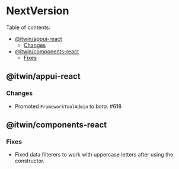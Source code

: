 # NextVersion <!-- omit from toc -->

Table of contents:

- [@itwin/appui-react](#itwinappui-react)
  - [Changes](#changes)
- [@itwin/components-react](#itwincomponents-react)
  - [Fixes](#fixes)

## @itwin/appui-react

### Changes

- Promoted `FrameworkToolAdmin` to _beta_. #618

## @itwin/components-react

### Fixes

- Fixed data filterers to work with uppercase letters after using the constructor.
